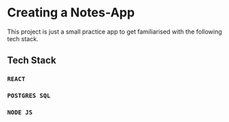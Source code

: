# Creating a Notes-App

This project is just a small practice app to get familiarised with the following tech stack.

## Tech Stack

### `REACT`

### `POSTGRES SQL`

### `NODE JS`